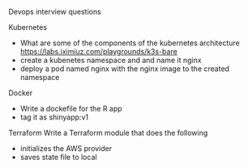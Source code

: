Devops interview questions

Kubernetes
- What are some of the components of the kubernetes architecture
https://labs.iximiuz.com/playgrounds/k3s-bare
- create a kubenetes namespace and and name it nginx
- deploy a pod named nginx with the nginx image to the created namespace

Docker
- Write a dockefile for the R app
- tag it as shinyapp:v1

Terraform
Write a Terraform module that does the following
- initializes the AWS provider
- saves state file to local